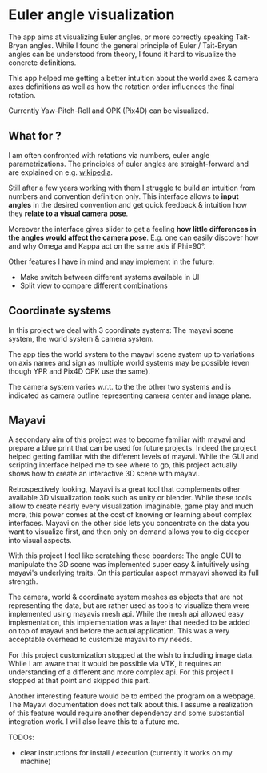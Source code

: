 # Euler angle visualization

The app aims at visualizing Euler angles, or more correctly speaking Tait-Bryan angles.
While I found the general principle of Euler / Tait-Bryan angles can be understood 
from theory, I found it hard to visualize the concrete definitions.

This app helped me getting a better intuition about the world axes & camera axes definitions
as well as how the rotation order influences the final rotation.

Currently Yaw-Pitch-Roll and OPK (Pix4D) can be visualized.

## What for ?

I am often confronted with rotations via numbers, euler angle parametrizations.
The principles of euler angles are straight-forward and are explained on e.g.
[wikipedia](https://en.wikipedia.org/wiki/Euler_angles).

Still after a few years working with them I struggle to build an intuition from numbers 
and convention definition only. This interface allows to **input angles** in the desired
convention and get quick feedback & intuition how they **relate to a visual camera pose**.

Moreover the interface gives slider to get a feeling **how little differences in the angles
would affect the camera pose**. E.g. one can easily discover how and why Omega and Kappa act 
on the same axis if Phi=90°.

Other features I have in mind and may implement in the future:
- Make switch between different systems available in UI
- Split view to compare different combinations

## Coordinate systems

In this project we deal with 3 coordinate systems: The mayavi scene system, the world system
& camera system.

The app ties the world system to the mayavi scene system up to variations on axis names and sign
as multiple world systems may be possible (even though YPR and Pix4D OPK use the same).

The camera system varies w.r.t. to the the other two systems and is indicated as camera outline 
representing camera center and image plane.

## Mayavi

A secondary aim of this project was to become familiar with mayavi and prepare a blue print 
that can be used for future projects. Indeed the project helped getting familiar with the
different levels of mayavi. While the GUI and scripting interface helped me to see where to go,
this project actually shows how to create an interactive 3D scene with mayavi.

Retrospectively looking, Mayavi is a great tool that complements other available 
3D visualization tools such as unity or blender. 
While these tools allow to create nearly every visualization imaginable, game play 
and much more, this power comes at the cost of knowing or learning about complex interfaces.
Mayavi on the other side lets you concentrate on the data you want to visualize first, 
and then only on demand allows you to dig deeper into visual aspects.

With this project I feel like scratching these boarders: The angle GUI to manipulate the 
3D scene was implemented super easy & intuitively using mayavi's underlying traits. 
On this particular aspect mmayavi showed its full strength.

The camera, world & coordinate system meshes as objects that are not representing the data, 
but are rather used as tools to visualize them were implemented using mayavis mesh api.
While the mesh api allowed easy implementation, this implementation was a layer 
that needed to be added on top of mayavi and before the actual application. This was a 
very acceptable overhead to customize mayavi to my needs.

For this project customization stopped at the wish to including image data. While I am aware 
that it would be possible via VTK, it requires an understanding of a different and more complex api.
For this project I stopped at that point and skipped this part.

Another interesting feature would be to embed the program on a webpage. The Mayavi documentation
does not talk about this. I assume a realization of this feature would require another dependency
and some substantial integration work. I will also leave this to a future me.

TODOs:
- clear instructions for install / execution (currently it works on my machine)
